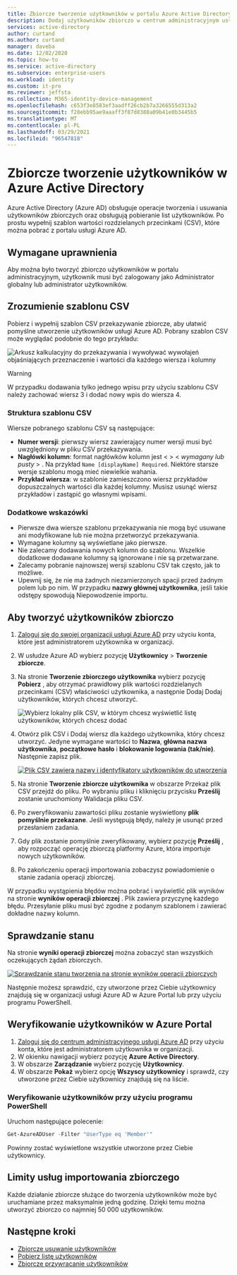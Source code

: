 ```yaml
---
title: Zbiorcze tworzenie użytkowników w portalu Azure Active Directory | Microsoft Docs
description: Dodaj użytkowników zbiorczo w centrum administracyjnym usługi Azure AD w Azure Active Directory
services: active-directory
author: curtand
ms.author: curtand
manager: daveba
ms.date: 12/02/2020
ms.topic: how-to
ms.service: active-directory
ms.subservice: enterprise-users
ms.workload: identity
ms.custom: it-pro
ms.reviewer: jeffsta
ms.collection: M365-identity-device-management
ms.openlocfilehash: c653f3e8583ef3aadff26cb2b7a3266555d313a2
ms.sourcegitcommit: f28ebb95ae9aaaff3f87d8388a09b41e0b3445b5
ms.translationtype: MT
ms.contentlocale: pl-PL
ms.lasthandoff: 03/29/2021
ms.locfileid: "96547818"
---
```

# <a name="bulk-create-users-in-azure-active-directory"></a>Zbiorcze tworzenie użytkowników w Azure Active Directory

Azure Active Directory (Azure AD) obsługuje operacje tworzenia i usuwania użytkowników zbiorczych oraz obsługują pobieranie list użytkowników. Po prostu wypełnij szablon wartości rozdzielanych przecinkami (CSV), które można pobrać z portalu usługi Azure AD.

## <a name="required-permissions"></a>Wymagane uprawnienia

Aby można było tworzyć zbiorczo użytkowników w portalu administracyjnym, użytkownik musi być zalogowany jako Administrator globalny lub administrator użytkowników.

## <a name="understand-the-csv-template"></a>Zrozumienie szablonu CSV

Pobierz i wypełnij szablon CSV przekazywanie zbiorcze, aby ułatwić pomyślne utworzenie użytkowników usługi Azure AD. Pobrany szablon CSV może wyglądać podobnie do tego przykładu:

![Arkusz kalkulacyjny do przekazywania i wywoływać wywołajeń objaśniających przeznaczenie i wartości dla każdego wiersza i kolumny](./media/users-bulk-add/create-template-example.png)

> [!WARNING]
> W przypadku dodawania tylko jednego wpisu przy użyciu szablonu CSV należy zachować wiersz 3 i dodać nowy wpis do wiersza 4.

### <a name="csv-template-structure"></a>Struktura szablonu CSV

Wiersze pobranego szablonu CSV są następujące:

- **Numer wersji**: pierwszy wiersz zawierający numer wersji musi być uwzględniony w pliku CSV przekazywania.
- **Nagłówki kolumn**: format nagłówków kolumn jest &lt;  &gt; &lt; *wymagany lub pusty* &gt; . Na przykład `Name [displayName] Required`. Niektóre starsze wersje szablonu mogą mieć niewielkie wahania.
- **Przykład wiersza**: w szablonie zamieszczono wiersz przykładów dopuszczalnych wartości dla każdej kolumny. Musisz usunąć wiersz przykładów i zastąpić go własnymi wpisami.

### <a name="additional-guidance"></a>Dodatkowe wskazówki

- Pierwsze dwa wiersze szablonu przekazywania nie mogą być usuwane ani modyfikowane lub nie można przetworzyć przekazywania.
- Wymagane kolumny są wyświetlane jako pierwsze.
- Nie zalecamy dodawania nowych kolumn do szablonu. Wszelkie dodatkowe dodawane kolumny są ignorowane i nie są przetwarzane.
- Zalecamy pobranie najnowszej wersji szablonu CSV tak często, jak to możliwe.
- Upewnij się, że nie ma żadnych niezamierzonych spacji przed żadnym polem lub po nim. W przypadku **nazwy głównej użytkownika**, jeśli takie odstępy spowodują Niepowodzenie importu.

## <a name="to-create-users-in-bulk"></a>Aby tworzyć użytkowników zbiorczo

1. [Zaloguj się do swojej organizacji usługi Azure AD](https://aad.portal.azure.com) przy użyciu konta, które jest administratorem użytkownika w organizacji.
1. W usłudze Azure AD wybierz pozycję **Użytkownicy**  >  **Tworzenie zbiorcze**.
1. Na stronie **Tworzenie zbiorczego użytkownika** wybierz pozycję **Pobierz** , aby otrzymać prawidłowy plik wartości rozdzielanych przecinkami (CSV) właściwości użytkownika, a następnie Dodaj Dodaj użytkowników, których chcesz utworzyć.

   ![Wybierz lokalny plik CSV, w którym chcesz wyświetlić listę użytkowników, których chcesz dodać](./media/users-bulk-add/upload-button.png)

1. Otwórz plik CSV i Dodaj wiersz dla każdego użytkownika, który chcesz utworzyć. Jedyne wymagane wartości to **Nazwa**, **główna nazwa użytkownika**, **początkowe hasło** i **blokowanie logowania (tak/nie)**. Następnie zapisz plik.

   [![Plik CSV zawiera nazwy i identyfikatory użytkowników do utworzenia](./media/users-bulk-add/add-csv-file.png)](./media/users-bulk-add/add-csv-file.png#lightbox)

1. Na stronie **Tworzenie zbiorcze użytkownika** w obszarze Przekaż plik CSV przejdź do pliku. Po wybraniu pliku i kliknięciu przycisku **Prześlij** zostanie uruchomiony Walidacja pliku CSV.
1. Po zweryfikowaniu zawartości pliku zostanie wyświetlony **plik pomyślnie przekazane**. Jeśli występują błędy, należy je usunąć przed przesłaniem zadania.
1. Gdy plik zostanie pomyślnie zweryfikowany, wybierz pozycję **Prześlij** , aby rozpocząć operację zbiorczą platformy Azure, która importuje nowych użytkowników.
1. Po zakończeniu operacji importowania zobaczysz powiadomienie o stanie zadania operacji zbiorczej.

W przypadku wystąpienia błędów można pobrać i wyświetlić plik wyników na stronie **wyników operacji zbiorczej** . Plik zawiera przyczynę każdego błędu. Przesyłanie pliku musi być zgodne z podanym szablonem i zawierać dokładne nazwy kolumn.

## <a name="check-status"></a>Sprawdzanie stanu

Na stronie **wyniki operacji zbiorczej** można zobaczyć stan wszystkich oczekujących żądań zbiorczych.

   [![Sprawdzanie stanu tworzenia na stronie wyników operacji zbiorczych](./media/users-bulk-add/bulk-center.png)](./media/users-bulk-add/bulk-center.png#lightbox)

Następnie możesz sprawdzić, czy utworzone przez Ciebie użytkownicy znajdują się w organizacji usługi Azure AD w Azure Portal lub przy użyciu programu PowerShell.

## <a name="verify-users-in-the-azure-portal"></a>Weryfikowanie użytkowników w Azure Portal

1. [Zaloguj się do centrum administracyjnego usługi Azure AD](https://aad.portal.azure.com) przy użyciu konta, które jest administratorem użytkownika w organizacji.
1. W okienku nawigacji wybierz pozycję **Azure Active Directory**.
1. W obszarze **Zarządzanie** wybierz pozycję **Użytkownicy**.
1. W obszarze **Pokaż** wybierz opcję **Wszyscy użytkownicy** i sprawdź, czy utworzone przez Ciebie użytkownicy znajdują się na liście.

### <a name="verify-users-with-powershell"></a>Weryfikowanie użytkowników przy użyciu programu PowerShell

Uruchom następujące polecenie:

``` PowerShell
Get-AzureADUser -Filter "UserType eq 'Member'"
```

Powinny zostać wyświetlone wszystkie utworzone przez Ciebie użytkownicy.

## <a name="bulk-import-service-limits"></a>Limity usług importowania zbiorczego

Każde działanie zbiorcze służące do tworzenia użytkowników może być uruchamiane przez maksymalnie jedną godzinę. Dzięki temu można utworzyć zbiorczo co najmniej 50 000 użytkowników.

## <a name="next-steps"></a>Następne kroki

- [Zbiorcze usuwanie użytkowników](users-bulk-delete.md)
- [Pobierz listę użytkowników](users-bulk-download.md)
- [Zbiorcze przywracanie użytkowników](users-bulk-restore.md)
